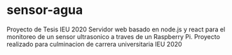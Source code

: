 # sensor-agua
Proyecto de Tesis IEU 2020
Servidor web basado en node.js y react para el monitoreo de un sensor ultrasonico a traves de un Raspberry Pi.
Proyecto realizado para culminacion de carrera universitaria IEU 2020
